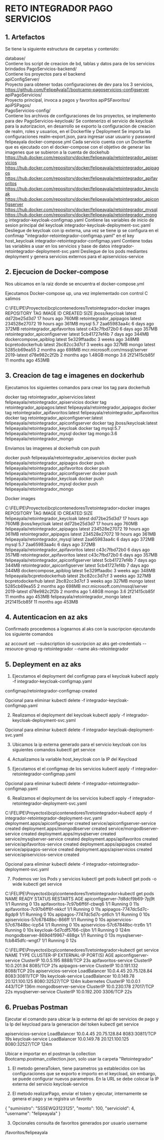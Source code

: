 # RETO INTEGRADOR PAGO SERVICIOS

## 1. Artefactos
Se tiene la siguiente estructura de carpetas y contenido: 

database/<br/>
Contiene los script de creacion de bd, tablas y datos para de los servicios brindados
PagoServicios-backend/<br/>
	Contiene los proyectos para el backend<br/>
	apiConfigServer/ <br/>
		Proyecto para obtener todas configuraciones de dev para los 3 servicios, 
		https://github.com/FelipeAyalaT/bootcamp-pagoservicios-configserver
	apiPagoServicios/ <br/>
		Proyecto principal, invoca a pagos y favoritos
	apiPSFavoritos/<br/>
	apiPSPagos/<br/>
PagoServicios-config/ <br/>
	Contiene los archivos de configuraciones de los proyectos, se implemento para dev
PagoServicios-keycloak/
	Se contenerizo el servicio de keycloak para la autorizacion, en desarrollo se exporto la configuracion de creacion de realm, roles y usuarios, en el Dockerfile y Deployment
	Se importa las configuraciones realm-export.json, para ingresar usar usuario y password felipeayala
docker-compose.yml
	Cada servicio cuenta con un Dockerfile que es ejecutado con el docker-compose con el objetivo de generar las imagenes que se subieron a la cuenta de dockehub
	https://hub.docker.com/repository/docker/felipeayala/retointegrador_apiservicios
	https://hub.docker.com/repository/docker/felipeayala/retointegrador_apipagos
	https://hub.docker.com/repository/docker/felipeayala/retointegrador_apifavoritos
	https://hub.docker.com/repository/docker/felipeayala/retointegrador_keycloak
	https://hub.docker.com/repository/docker/felipeayala/retointegrador_apiconfigserver
	https://hub.docker.com/repository/docker/felipeayala/retointegrador_mysql
	https://hub.docker.com/repository/docker/felipeayala/retointegrador_mongo
integrador-keycloak-configmap.yaml
	Contiene las variables de inicio de sesion principal del keycloak
integrador-keycloak-deployment-svc.yaml
	Desliegue de keycloak con ip externa, una vez se tiene ip se configura en el confimap "integrador-retointegrador-configmap.yaml" en el key host_keycloak
integrador-retointegrador-configmap.yaml
	Contiene todas las variables a usar en los servicios y base de datos
integrador-retointegrador-deployment-svc.yaml
	Desliegue de los pods mediantes deployment y genera servicios externos para el apiservicios-service
	
## 2. Ejecucion de Docker-compose

Nos ubicamos en la raiz donde se encuentra el docker-compose.yml

Ejecutamos Docker-compose up, una vez implementado con control C salimos

C:\FELIPE\Proyectos\bcp\contenedores1\retointegrador>docker images
REPOSITORY                                   TAG           IMAGE ID       CREATED         SIZE
jboss/keycloak                               latest        dd72be25d3d7   17 hours ago    760MB
retointegrador_apipagos                      latest        234528e27072   19 hours ago    361MB
mysql                                        5.7           2aa65983aa4c   6 days ago      372MB
retointegrador_apifavoritos                  latest        c43c7fbd72b0   6 days ago      357MB
retointegrador_apiconfigserver               latest        5cb41727ef4b   7 days ago      344MB
dockercompose_apiblog                        latest        5e329ffaadbc   3 weeks ago     348MB
bcpretodockerhub                             latest        2bc82cc3d7cf   3 weeks ago     327MB
mongo                                        latest        5285cb69ea55   2 months ago    698MB
mcr.microsoft.com/mssql/server               2019-latest   d78e982c2f2b   2 months ago    1.48GB
mongo                                        3.6           2f21415cb85f   11 months ago   453MB


## 3. Creacion de tag e imagenes en dockerhub


Ejecutamos los siguientes comandos para crear los tag para dockerhub 

docker tag retointegrador_apiservicios:latest felipeayala/retointegrador_apiservicios
docker tag retointegrador_apipagos:latest felipeayala/retointegrador_apipagos
docker tag retointegrador_apifavoritos:latest felipeayala/retointegrador_apifavoritos
docker tag retointegrador_apiconfigserver:latest felipeayala/retointegrador_apiconfigserver
docker tag jboss/keycloak:latest felipeayala/retointegrador_keycloak
docker tag mysql:5.7 felipeayala/retointegrador_mysql
docker tag mongo:3.6 felipeayala/retointegrador_mongo

Enviamos las imagenes al dockerhub con push

docker push felipeayala/retointegrador_apiservicios
docker push felipeayala/retointegrador_apipagos
docker push felipeayala/retointegrador_apifavoritos
docker push felipeayala/retointegrador_apiconfigserver
docker push felipeayala/retointegrador_keycloak
docker push felipeayala/retointegrador_mysql
docker push felipeayala/retointegrador_mongo

Docker images

C:\FELIPE\Proyectos\bcp\contenedores1\retointegrador>docker images
REPOSITORY                                   TAG           IMAGE ID       CREATED         SIZE
felipeayala/retointegrador_keycloak          latest        dd72be25d3d7   17 hours ago    760MB
jboss/keycloak                               latest        dd72be25d3d7   17 hours ago    760MB
felipeayala/retointegrador_apipagos          latest        234528e27072   19 hours ago    361MB
retointegrador_apipagos                      latest        234528e27072   19 hours ago    361MB
felipeayala/retointegrador_mysql             latest        2aa65983aa4c   6 days ago      372MB
mysql                                        5.7           2aa65983aa4c   6 days ago      372MB
felipeayala/retointegrador_apifavoritos      latest        c43c7fbd72b0   6 days ago      357MB
retointegrador_apifavoritos                  latest        c43c7fbd72b0   6 days ago      357MB
felipeayala/retointegrador_apiconfigserver   latest        5cb41727ef4b   7 days ago      344MB
retointegrador_apiconfigserver               latest        5cb41727ef4b   7 days ago      344MB
dockercompose_apiblog                        latest        5e329ffaadbc   3 weeks ago     348MB
felipeayala/bcpretodockerhub                 latest        2bc82cc3d7cf   3 weeks ago     327MB
bcpretodockerhub                             latest        2bc82cc3d7cf   3 weeks ago     327MB
mongo                                        latest        5285cb69ea55   2 months ago    698MB
mcr.microsoft.com/mssql/server               2019-latest   d78e982c2f2b   2 months ago    1.48GB
mongo                                        3.6           2f21415cb85f   11 months ago   453MB
felipeayala/retointegrador_mongo             latest        2f21415cb85f   11 months ago   453MB


## 4. Autenticacion en az aks

Confirmado procedemos a logearnos al aks con la suscripcion ejecutando los siguiente comandos

az account set --subscription id-suscripcion
az aks get-credentials --resource-group rg-retointegrador --name aks-retointegrador


## 5. Depleyment en az aks

1. Ejecutamos el deployment del configmap para el keycloak
kubectl apply -f integrador-keycloak-configmap.yaml

configmap/retointegrador-configmap created

Opcional para eliminar
kubectl delete -f integrador-keycloak-configmap.yaml

2. Realizamos el deployment del keycloak
kubectl apply -f integrador-keycloak-deployment-svc.yaml

Opcional para eliminar
kubectl delete -f integrador-keycloak-deployment-svc.yaml

3. Ubicamos la ip externa generado para el servicio keycloak con los siguientes comandos
kubectl get service

4. Actualizamos la variable host_keycloak con la IP del Keycload

5. Ejecutamos el el configmap de los servicios
kubectl apply -f integrador-retointegrador-configmap.yaml

Opcional para eliminar
kubectl delete -f integrador-retointegrador-configmap.yaml
 

6. Realizamos el deployment de los servicios 
kubectl apply -f integrador-retointegrador-deployment-svc.yaml

C:\FELIPE\Proyectos\bcp\contenedores1\retointegrador>kubectl apply -f integrador-retointegrador-deployment-svc.yaml
deployment.apps/apiconfigserver created
service/apiconfigserver-service created
deployment.apps/mongodbserver created
service/mongodbserver-service created
deployment.apps/mysqlserver created
service/mysqlserver-service created
deployment.apps/apifavoritos created
service/apifavoritos-service created
deployment.apps/apipagos created
service/apipagos-service created
deployment.apps/apiservicios created
service/apiservicios-service created


Opcional para eliminar
kubectl delete -f integrador-retointegrador-deployment-svc.yaml

7. Podemos ver los Pods  y servicios
kubectl get pods
kubectl get pods -o wide
kubectl get service

C:\FELIPE\Proyectos\bcp\contenedores1\retointegrador>kubectl get pods
NAME                               READY   STATUS    RESTARTS   AGE
apiconfigserver-7d8dcf9b69-7pj9t   1/1     Running   0          13s
apifavoritos-7c97b6ff6f-cbwq6      1/1     Running   0          11s
apifavoritos-7c97b6ff6f-nkkcf      1/1     Running   0          11s
apipagos-7747dc5d7c-8gdp9          1/1     Running   0          10s
apipagos-7747dc5d7c-pt6ch          1/1     Running   0          10s
apiservicios-57c67848bc-866ff      1/1     Running   0          10s
apiservicios-57c67848bc-lcp54      1/1     Running   0          10s
apiservicios-57c67848bc-trz6n      1/1     Running   0          10s
keycloak-5d7cdf5766-cljbn          1/1     Running   0          124m
mongodbserver-869d4f9967-488gx     1/1     Running   0          13s
mysqlserver-fcb845dfc-wngt7        1/1     Running   0          12s

C:\FELIPE\Proyectos\bcp\contenedores1\retointegrador>kubectl get service
NAME                      TYPE           CLUSTER-IP     EXTERNAL-IP      PORT(S)          AGE
apiconfigserver-service   ClusterIP      10.0.5.195     <none>           8888/TCP         23s
apifavoritos-service      ClusterIP      10.0.201.94    <none>           8085/TCP         21s
apipagos-service          ClusterIP      10.0.191.132   <none>           8088/TCP         20s
apiservicios-service      LoadBalancer   10.0.4.45      20.75.128.84     8083:30811/TCP   19s
keycloak-service          LoadBalancer   10.0.149.78    20.121.100.125   8080:32527/TCP   124m
kubernetes                ClusterIP      10.0.0.1       <none>           443/TCP          136m
mongodbserver-service     ClusterIP      10.0.230.178   <none>           27017/TCP        22s
mysqlserver-service       ClusterIP      10.0.192.200   <none>           3306/TCP         22s


## 6. Pruebas Postman

Ejecutar el comando para ubicar la ip externa del api de servicios de pago y la Ip del keycload para la generacion del token
kubectl get service

apiservicios-service      LoadBalancer   10.0.4.45      20.75.128.84     8083:30811/TCP   19s
keycloak-service          LoadBalancer   10.0.149.78    20.121.100.125   8080:32527/TCP   124m


Ubicar e importar en el postman la collection Bootcamp.postman_collection.json, solo usar la carpeta "Retointegrador"

1. El metodo generaToken, tiene parametros ya establecidos con las configuraciones que se exporto e importo en el keycload, sin embargo, se puede configurar nuevos parametros.
En la URL se debe colocar la IP externa del servicio keycloak-service

2. El metodo realizarPago, enviar el token y ejecutar, internamente se genera el pago y se registra un favorito

{
  "suministro": "SSSEWQ3123125",
  "monto": 100,
  "servicioId": 4,
  "username": "felipeayala"
}


3. Opcionales consulta de favoritos generados por usuario username

/favoritos/felipeayala
